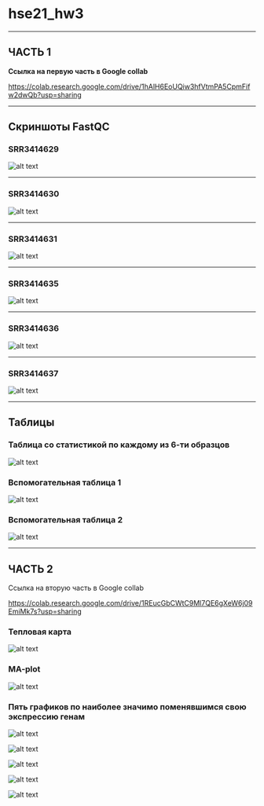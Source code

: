 # hse21_hw3
____

## ЧАСТЬ 1
**Ссылка на первую часть в Google collab**

https://colab.research.google.com/drive/1hAlH6EoUQiw3hfVtmPA5CpmFifw2dwQb?usp=sharing
____

## Скриншоты FastQC

### SRR3414629

![alt text](images/SRR3414629.png)
____


### SRR3414630

![alt text](images/SRR3414630.png)
____


### SRR3414631

![alt text](images/SRR3414631.png)
____


### SRR3414635

![alt text](images/SRR3414635.png)
____


### SRR3414636

![alt text](images/SRR3414636.png)
____


### SRR3414637

![alt text](images/SRR3414637.png)

____

## Таблицы

### Таблица со статистикой по каждому из 6-ти образцов

![alt text](images/table1.png)

### Вспомогательная таблица 1

![alt text](images/table2.png)

### Вспомогательная таблица 2

![alt text](images/table3.png)


____

## ЧАСТЬ 2
Ссылка на вторую часть в Google collab

https://colab.research.google.com/drive/1REucGbCWtC9Ml7QE6gXeW6j09EmiMk7s?usp=sharing

### Тепловая карта
![alt text](images/graph1.png)

### MA-plot
![alt text](images/graph2.png)


### Пять графиков по наиболее значимо поменявшимся свою экспрессию генам
![alt text](images/graph3_1.png)

![alt text](images/graph3_2.png)

![alt text](images/graph3_3.png)

![alt text](images/graph3_4.png)

![alt text](images/graph3_5.png)



